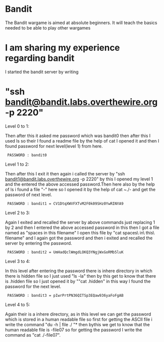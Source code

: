 # Bandit

The Bandit wargame is aimed at absolute beginners. 
It will teach the basics needed to be able to play other wargames




# I am sharing my experience regarding bandit

I started the bandit server by writing

# "ssh bandit@bandit.labs.overthewire.org -p 2220"

Level 0 to 1:

Then after this it asked me password which was bandit0 then after this I used ls so their I found a readme file by the help of cat I opened it and then I found password for next level(level 1) from here.

     PASSWORD : bandit0

Level 1 to 2:

Then after this I exit it then again i called the server by "ssh bandit1@bandit.labs.overthewire.org -p 2220" by this I opened my level 1 and the entered the above accessed password.Then here also by the help of ls i found a file "-" here so I opened it by the help of cat ~./- and get the password of next level.

     PASSWORD : bandit1 = CV1DtqXWVFXTvM2F0k09SHz0YwRINYA9

Level 2 to 3:

Again I exited and recalled the server by above commands just replacing 1 by 2 and then I entered the above accessed password in this then I got a file named as "spaces in this filename" I open this file by "cat spaces\ in\ this\ filename" and I again got the password and then i exited and recalled the server by entering the password.

     PASSWORD : bandit2 = UmHadQclWmgdLOKQ3YNgjWxGoRMb5luK

Level 3 to 4:

In this level after entering the password there is inhere directory in which there is hidden file so I just used "ls -la" then by this get to know that there is .hidden file so I just opened it by ""cat .hidden" in this way I found the password for the next level.

     PASSWORD : bandit3 = pIwrPrtPN36QITSp3EQaw936yaFoFgAB

Level 4 to 5:

Again their is a inhere directory, as in this level we can get the password which is stored in a human readable file so first for getting the ASCII file i write the command "du -h | file ./ "* then bythis we get to know that the human readable file is -file07 so for getting the password I write the command as "cat ./-file07".
